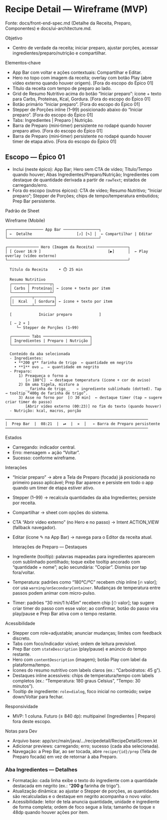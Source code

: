# Recipe Detail — Wireframe (MVP)

Fonte: docs/front-end-spec.md (Detalhe da Receita, Preparo, Componentes) e docs/ui-architecture.md.

Objetivo
- Centro de verdade da receita; iniciar preparo, ajustar porções, acessar ingredientes/preparo/nutrição e compartilhar.

Elementos‑chave
- App Bar com voltar e ações contextuais: Compartilhar e Editar.
- Hero no topo com imagem da receita; overlay com botão Play (abre vídeo externo quando houver origem). [Fora do escopo do Épico 01]
- Título da receita com tempo de preparo ao lado.
- Grid de Resumo Nutritivo acima do botão “Iniciar preparo”: ícone + texto para Carbs, Proteínas, Kcal, Gordura. [Fora do escopo do Épico 01]
- Botão primário “Iniciar preparo”. [Fora do escopo do Épico 01]
- Stepper de Porções inline (1–99) posicionado abaixo do “Iniciar preparo”. [Fora do escopo do Épico 01]
- Tabs: Ingredientes | Preparo | Nutrição.
- Barra de Preparo (mini‑timer) persistente no rodapé quando houver preparo ativo. [Fora do escopo do Épico 01]
 - Barra de Preparo (mini‑timer) persistente no rodapé quando houver timer de etapa ativo. [Fora do escopo do Épico 01]

## Escopo — Épico 01

- Inclui (neste épico): App Bar; Hero sem CTA de vídeo; Título/Tempo quando houver; Abas Ingredientes/Preparo/Nutrição; Ingredientes com destaque de quantidade derivada a partir de `rawText`; estados de carregando/erro.
- Fora do escopo (outros épicos): CTA de vídeo; Resumo Nutritivo; “Iniciar preparo”; Stepper de Porções; chips de tempo/temperatura embutidos; Prep Bar persistente.

Padrão de Sheet
 

Wireframe (Mobile)

```
┌──────────────── App Bar ────────────────┐
│ ←  Detalhe                    [⤴] [✎] │  ← Compartilhar | Editar
└─────────────────────────────────────────┘

┌────────────── Hero (Imagem da Receita) ──────────────┐
│ [ Cover 16:9 ]                              [▶]      │  ← Play overlay (vídeo externo)
└──────────────────────────────────────────────────────┘

  Título da Receita     • ⏱️ 25 min

  Resumo Nutritivo
  ┌───────┬─────────┬┐
  │ Carbs │ Proteínas│ ← ícone + texto por item
  └───────┴─────────┴┘
  ┌─────────┬─────────┐
  ││  Kcal   │ Gordura│ ← ícone + texto por item
  └─────────┴─────────┘
  
  [            Iniciar preparo            ]
  
  [ − 2 + ]
     └─ Stepper de Porções (1–99)

  ┌──────── Tabs ─────────────────────┐
  │ Ingredientes | Preparo | Nutrição │
  └───────────────────────────────────┘

  Conteúdo da aba selecionada
  - Ingredientes: 
    • **200 g** farinha de trigo  ← quantidade em negrito
    • **1** ovo …  ← quantidade em negrito
  - Preparo:
      1) Preaqueça o forno a  
         [🔥 180°C]  ← destaque temperatura (ícone + cor de aviso)
      2) Em uma tigela, misture a 
         __farinha de trigo__   ← ingrediente sublinhado (dotted). Tap → tooltip “400g de farinha de trigo”.
      3) Asse no forno por  [⏱ 30 min]  ← destaque timer (tap → sugere criar timer do passo)
         [Abrir vídeo externo (00:23)] no fim do texto (quando houver)
  - Nutrição: kcal, macros, porção

────────────────────────────────────────────────────────────────
│  Prep Bar  |  08:21  |  ⏯  |  ✕  │   ← Barra de Preparo persistente
────────────────────────────────────────────────────────────────
```

Estados
- Carregando: indicador central.
- Erro: mensagem + ação “Voltar”.
- Sucesso: conforme wireframe.

 Interações
- “Iniciar preparo” → abre a Tela de Preparo (focada) já posicionada no primeiro passo aplicável; Prep Bar aparece e persiste em todo o app quando um timer de etapa estiver ativo.
- Stepper (1–99) → recalcula quantidades da aba Ingredientes; persiste por receita.
- Compartilhar → sheet com opções do sistema.
- CTA “Abrir vídeo externo” (no Hero e no passo) → Intent ACTION_VIEW (fallback navegador).
- Editar (ícone ✎ na App Bar) → navega para o Editor da receita atual.

  Interações de Preparo — Destaques
 - Ingrediente (tooltip): palavras mapeadas para ingredientes aparecem com sublinhado pontilhado; toque exibe tooltip ancorado com “quantidade + nome”; ação secundária: “Copiar”. Dismiss por tap fora/voltar.
 - Temperatura: padrões como “180°C/ºC” recebem chip inline [🔥 valor]; cor usa `warning/onSecondaryContainer`. Mudanças de temperatura entre passos podem animar com micro-pulso.
- Timer: padrões “30 min/1 h/45m” recebem chip [⏱ valor]; tap sugere criar timer do passo com esse valor; ao confirmar, botão do passo vira play/pause e Prep Bar ativa com o tempo restante.

Acessibilidade
- Stepper com role=adjustable; anunciar mudanças; limites com feedback discreto.
- Tabs com foco/indicador visível; ordem de leitura previsível.
- Prep Bar com `stateDescription` (play/pause) e anúncio do tempo restante.
- Hero com `contentDescription` (imagem); botão Play com label da plataforma/tempo.
- Ícones do resumo nutritivo com labels claros (ex.: “Carboidratos: 45 g”).
- Destaques inline acessíveis: chips de temperatura/tempo com labels completos (ex.: “Temperatura: 180 graus Celsius”, “Tempo: 30 minutos”).
- Tooltip de ingrediente: `role=dialog`, foco inicial no conteúdo; swipe down/Voltar para fechar.

Responsividade
- MVP: 1 coluna. Futuro (≥ 840 dp): multipainel (Ingredientes | Preparo) fora deste escopo.

 Notas para Dev
- Arquivo base: app/src/main/java/.../recipedetail/RecipeDetailScreen.kt
- Adicionar previews: carregando; erro; sucesso (cada aba selecionada).
- Navegação: a Prep Bar, ao ser tocada, abre `recipe/{id}/prep` (Tela de Preparo focada) em vez de retornar à aba Preparo.

### Aba Ingredientes — Detalhes

- Formatação: cada linha exibe o texto do ingrediente com a quantidade destacada em negrito (ex.: “**200 g** farinha de trigo”).
- Atualização dinâmica: ao ajustar o Stepper de porções, as quantidades são recalculadas e o destaque em negrito acompanha o novo valor.
- Acessibilidade: leitor de tela anuncia quantidade, unidade e ingrediente de forma completa; ordem de foco segue a lista; tamanho de toque ≥ 48dp quando houver ações por item.
